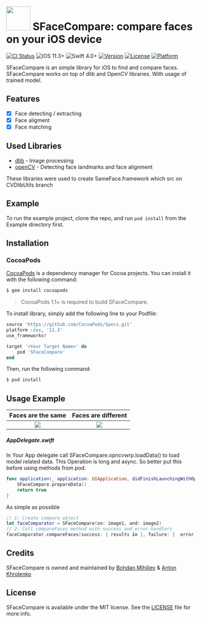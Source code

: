 <img src="https://cdn.rawgit.com/BohdanNikoletti/SFaceCompare/7acc1b9f/GraphicMaterials/logo.png" width="64" height="64"> SFaceCompare: compare faces on your iOS device
======================================
[![CI Status](https://img.shields.io/travis/BohdanNikoletti/SFaceCompare.svg?style=flat)](https://travis-ci.org/BohdanNikoletti/SFaceCompare)
![iOS 11.3+](https://img.shields.io/badge/iOS-11.3%2B-blue.svg)
![Swift 4.0+](https://img.shields.io/badge/Swift-4.0%2B-orange.svg)
[![Version](https://img.shields.io/cocoapods/v/SFaceCompare.svg?style=flat)](https://cocoapods.org/pods/SFaceCompare)
[![License](https://img.shields.io/cocoapods/l/SFaceCompare.svg?style=flat)](https://cocoapods.org/pods/SFaceCompare)
[![Platform](https://img.shields.io/cocoapods/p/SFaceCompare.svg?style=flat)](https://cocoapods.org/pods/SFaceCompare)

SFaceCompare is an simple library for iOS to find and compare faces.
SFaceCompare works on top of dlib and OpenCV libraries. With usage of trained model.

## Features

- [x] Face detecting / extracting
- [x] Face aligment
- [x] Face matching

## Used Libraries

- [dlib](https://github.com/davisking/dlib) - Image processing
- [openCV](https://github.com/opencv/opencv) - Detecting face landmarks and face alignment

These libraries were used to create SameFace.framework which src on CVDlibUtils branch

## Example

To run the example project, clone the repo, and run `pod install` from the Example directory first.

## Installation

### CocoaPods

[CocoaPods](http://cocoapods.org) is a dependency manager for Cocoa projects. You can install it with the following command:

```bash
$ gem install cocoapods
```
> CocoaPods 1.1+ is required to build SFaceCompare.

To install library, simply add the following line to your Podfile:

```ruby
source 'https://github.com/CocoaPods/Specs.git'
platform :ios, '11.3'
use_frameworks!

target '<Your Target Name>' do
    pod 'SFaceCompare'
end
```

Then, run the following command:

```bash
$ pod install
```
## Usage Example
Faces are the same           |  Faces are different
:---------------------------:|:-------------------------:
<img src="https://rawgit.com/BohdanNikoletti/SFaceCompare/master/GraphicMaterials/usageSampleSucces.gif" /> | <img src="https://rawgit.com/BohdanNikoletti/SFaceCompare/master/GraphicMaterials/compareWithDiffFaces.gif" />

##### AppDelegate.swift
In Your App delegate call SFaceCompare.opncvwrp.loadData() to load model related data. This Operation is long and async. So better put this before using methods from pod.
```swift
func application(_ application: UIApplication, didFinishLaunchingWithOptions launchOptions: [UIApplicationLaunchOptionsKey: Any]?) -> Bool {
    SFaceCompare.prepareData()
    return true
}
```
As simple as possible
```swift
// 1: Create compare object
let faceComparator = SFaceCompare(on: image1, and: image2)
// 2: Call compareFaces method with success and error handlers
faceComparator.compareFaces(success: { results in }, failure: {  error in })
```
## Credits

SFaceCompare is owned and maintained by [Bohdan Mihiliev](https://github.com/BohdanNikoletti) & [Anton Khrolenko](https://github.com/Thromkir)

## License

SFaceCompare is available under the MIT license. See the [LICENSE](https://github.com/BohdanNikoletti/SFaceCompare/blob/master/LICENSE) file for more info.
